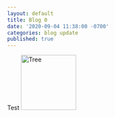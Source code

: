 ```yaml
---
layout: default
title: Blog 0
date: '2020-09-04 11:38:00 -0700'
categories: blog update
published: true
---
```

Test  <img src="/av_blog/assets/tree.jpg" alt="Tree" style="width:128px;height:128px;"> 
